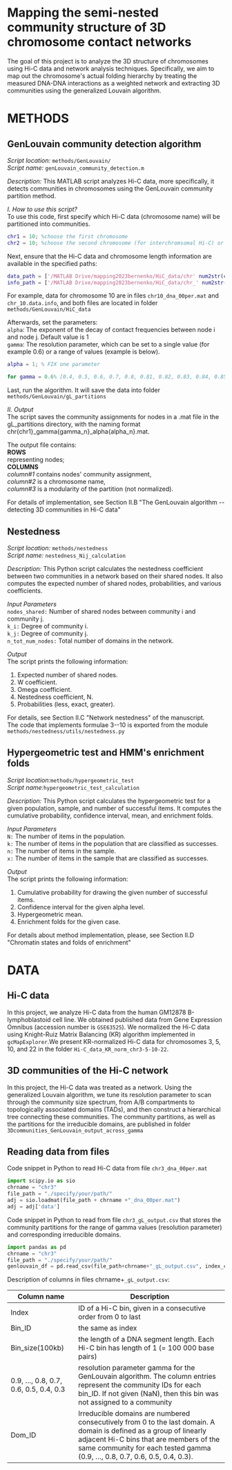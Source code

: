 #     Mapping the semi-nested community structure of 3D chromosome contact networks

The goal of this project is to analyze the 3D structure of chromosomes using Hi-C data and network analysis techniques. Specifically, we aim to map out the chromosome's actual folding hierarchy by treating the measured DNA-DNA interactions as a weighted network and extracting 3D communities using the generalized Louvain algorithm.
# METHODS
## GenLouvain community detection algorithm
_Script location:_ ```methods/GenLouvain/```<br>
_Script name:_ ```genLouvain_community_detection.m```<br>

_Description:_ This MATLAB script analyzes Hi-C data, more specifically, it detects communities in chromosomes using the GenLouvain community partition method.

_I. How to use this script?_<br>
To use this code, first specify which Hi-C data (chromosome name) will be partitioned into communities.
```matlab
chr1 = 10; %choose the first chromosome
chr2 = 10; %choose the second chromosome (for interchromsomal Hi-C) or repeat the first one (for intrachromosomal Hi-C)
```

Next, ensure that the Hi-C data and chromosome length information are available in the specified paths:
```matlab
data_path = ['/MATLAB Drive/mapping2023bernenko/HiC_data/chr' num2str(chr1) '_dna_00per.mat']
info_path = ['/MATLAB Drive/mapping2023bernenko/HiC_data/chr_' num2str(chr1) '.data.info']
```
For example, data for chromosome 10 are in files ```chr10_dna_00per.mat``` and ```chr_10.data.info```, and both files are located in folder ```methods/GenLouvain/HiC_data```

Afterwards, set the parameters:<br>
```alpha```: The exponent of the decay of contact frequencies between node i and node j. Default value is 1<br>
```gamma```: The resolution parameter, which can be set to a single value (for example 0.6) or a range of values (example is below).
```matlab
alpha = 1; % FIX one parameter

for gamma = 0.6% [0.4, 0.5, 0.6, 0.7, 0.8, 0.81, 0.82, 0.83, 0.84, 0.85, 0.86, 0.87, 0.88, 0.89, 0.9] ```
```
Last, run the algorithm. It will save the data into folder ```methods/GenLouvain/gL_partitions```

_II. Output_<br>
The script saves the community assignments for nodes in a .mat file in the gL_partitions directory, with the naming format chr{chr1}_gamma{gamma_n}_alpha{alpha_n}.mat.<br>

The output file contains:<br>
**ROWS**<br>
representing nodes;<br>
**COLUMNS**<br>
_column#1_ contains nodes' community assignment,<br>
_column#2_ is a chromosome name,<br>
_column#3_ is a modularity of the partition (not normalized).

For details of implementation, see Section II.B "The GenLouvain algorithm -- detecting 3D communities in Hi-C data"
## Nestedness

_Script location:_ ```methods/nestedness```<br>
_Script name:_ ```nestedness_Nij_calculation```

_Description:_ This Python script calculates the nestedness coefficient between two communities in a network based on their shared nodes. It also computes the expected number of shared nodes, probabilities, and various coefficients.

_Input Parameters_<br>
```nodes_shared:``` Number of shared nodes between community i and community j.<br>
```k_i:``` Degree of community i.<br>
```k_j:``` Degree of community j.<br>
```n_tot_num_nodes:``` Total number of domains in the network.

_Output_<br>
The script prints the following information:<br>
1. Expected number of shared nodes.<br>
2. W coefficient.<br>
3. Omega coefficient.<br>
4. Nestedness coefficient, N.<br>
5. Probabilities (less, exact, greater).

For details, see Section II.C "Network nestedness" of the manuscript.<br>
The code that implements formulae 3--10 is exported from the module ```methods/nestedness/utils/nestedness.py``` 

## Hypergeometric test and HMM's enrichment folds
_Script location:_```methods/hypergeometric_test```<br>
_Script name:_```hypergeometric_test_calculation```<br>

_Description:_ This Python script calculates the hypergeometric test for a given population, sample, and number of successful items. It computes the cumulative probability, confidence interval, mean, and enrichment folds.

_Input Parameters_<br>
```N:``` The number of items in the population.<br>
```k:``` The number of items in the population that are classified as successes.<br>
```n:``` The number of items in the sample.<br>
```x:``` The number of items in the sample that are classified as successes.

_Output_<br>
The script prints the following information:<br>
1. Cumulative probability for drawing the given number of successful items.
2. Confidence interval for the given alpha level.
3. Hypergeometric mean.
4. Enrichment folds for the given case.

For details about method implementation, please, see Section II.D "Chromatin states and folds of enrichment"
# DATA
## Hi-C data
In this project, we analyze Hi-C data from the human GM12878 B-lymphoblastoid cell line. We obtained published data from Gene Expression Omnibus (accession number is `GSE63525`). We normalized the Hi-C data using Knight-Ruiz Matrix Balancing (KR) algorithm implemented in `gcMapExplorer`.We present KR-normalized Hi-C data for chromosomes 3, 5, 10, and 22 in the folder `Hi-C_data_KR_norm_chr3-5-10-22`.

## 3D communities of the Hi-C network
In this project, the Hi-C data was treated as a network. Using the generalized Louvain algorithm, we tune its resolution parameter to scan through the community size spectrum, from A/B compartments to topologically associated domains (TADs), and then construct a hierarchical tree connecting these communities. The community partitions, as well as the partitions for the irreducible domains, are published in folder `3Dcommunities_GenLouvain_output_across_gamma`

## Reading data from files
Code snippet in Python to read Hi-C data from file `chr3_dna_00per.mat`

```python
import scipy.io as sio
chrname = "chr3"
file_path = "./specify/your/path/"
adj = sio.loadmat(file_path + chrname +"_dna_00per.mat")
adj = adj['data']
```

Code snippet in Python to read from file `chr3_gL_output.csv` that stores the community partitions for the range of gamma values (resolution parameter) and corresponding irreducible domains.

```python
import pandas as pd
chrname = "chr3"
file_path = "./specify/your/path/"
genlouvain_df = pd.read_csv(file_path+chrname+"_gL_output.csv", index_col=0)
```

Description of columns in files chrname+`_gL_output.csv`: 

| Column name      | Description |
| ----------- | ----------- |
| Index | ID of a Hi-C bin, given in a consecutive order from 0 to last |
| Bin_ID | the same as index |
| Bin_size(100kb) | the length of a DNA segment length. Each Hi-C bin has length of 1 (= 100 000 base pairs) |
| 0.9, …, 0.8, 0.7, 0.6, 0.5, 0.4, 0.3 | resolution parameter gamma for the GenLouvain algorithm. The column entries represent the community IDs for each bin_ID. If not given (NaN), then this bin was not assigned to a community |
| Dom_ID | Irreducible domains are numbered consecutively from 0 to the last domain. A domain is defined as a group of linearly adjacent Hi-C bins that are members of the same community for each tested gamma (0.9, …, 0.8, 0.7, 0.6, 0.5, 0.4, 0.3).|